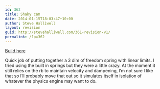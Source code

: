 ```yaml
---
id: 362
title: Shaky cam
date: 2014-01-15T18:03:47+10:00
author: Steve Halliwell
layout: revision
guid: http://stevehalliwell.com/361-revision-v1/
permalink: /?p=362
---
```

<a href="https://dl.dropboxusercontent.com/u/53300249/Shaky%20cam/Build.html" target="_blank">Build here</a>

Quick job of putting together a 3 dim of freedom spring with linear limits. I tried using the built in springs but they were a little crazy. At the moment it still relies on the rb to maintain velocity and dampening, I&#8217;m not sure I like that so I&#8217;ll probably move that out so it simulates itself in isolation of whatever the physics engine may want to do.